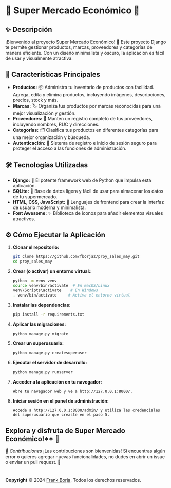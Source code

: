 # 🛒 Super Mercado Económico 🏬

## ✨ Descripción

¡Bienvenido al proyecto Super Mercado Económico! 🛒 Este proyecto Django te permite gestionar productos, marcas, proveedores y categorías de manera eficiente. Con un diseño minimalista y oscuro, la aplicación es fácil de usar y visualmente atractiva.

## 🚀 Características Principales

* **Productos:** 📦 Administra tu inventario de productos con facilidad. Agrega, edita y elimina productos, incluyendo imágenes, descripciones, precios, stock y más.
* **Marcas:** 🏷️ Organiza tus productos por marcas reconocidas para una mejor visualización y gestión.
* **Proveedores:** 🤝 Mantén un registro completo de tus proveedores, incluyendo nombres, RUC y direcciones.
* **Categorías:** 🗂️ Clasifica tus productos en diferentes categorías para una mejor organización y búsqueda.
* **Autenticación:** 🔐 Sistema de registro e inicio de sesión seguro para proteger el acceso a las funciones de administración.

## 🛠️ Tecnologías Utilizadas

* **Django:** 💪 El potente framework web de Python que impulsa esta aplicación.
* **SQLite:** 💾 Base de datos ligera y fácil de usar para almacenar los datos de tu supermercado.
* **HTML, CSS, JavaScript:** 🎨 Lenguajes de frontend para crear la interfaz de usuario moderna y minimalista.
* **Font Awesome:** ✨ Biblioteca de iconos para añadir elementos visuales atractivos.

## ⚙️ Cómo Ejecutar la Aplicación

1. **Clonar el repositorio:**
   ```bash
   git clone https://github.com/fborjaz/proy_sales_may.git 
   cd proy_sales_may
    ```
   
2. **Crear (o activar) un entorno virtual::**
    ```bash
    python -m venv venv  
    source venv/bin/activate  # En macOS/Linux
    venv\Scripts\activate    # En Windows
    . venv/bin/activate     # Activa el entorno virtual
    ```
   
3. **Instalar las dependencias:**
    ```bash
    pip install -r requirements.txt
    ```
   
4. **Aplicar las migraciones:**
    ```bash
    python manage.py migrate
    ```
   
5. **Crear un superusuario:**
    ```bash
    python manage.py createsuperuser
    ```
   
6. **Ejecutar el servidor de desarrollo:**
    ```bash
    python manage.py runserver
    ```
   
7. **Acceder a la aplicación en tu navegador:**
    ```
    Abre tu navegador web y ve a http://127.0.0.1:8000/.
    ```
   
8. **Iniciar sesión en el panel de administración:**
    ```
    Accede a http://127.0.0.1:8000/admin/ y utiliza las credenciales del superusuario que creaste en el paso 5.
    ```
   
## Explora y disfruta de Super Mercado Económico!** 🎉

*🤝 Contribuciones*
¡Las contribuciones son bienvenidas! Si encuentras algún error o quieres agregar nuevas funcionalidades, no dudes en abrir un issue o enviar un pull request. 🙌

#
**Copyright**
© 2024 [Frank Borja](https://frankborja.github.io/Curriculum-Vitae/). Todos los derechos reservados.


